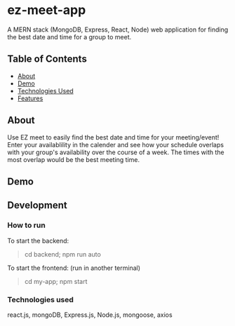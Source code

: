 # ez-meet-app
A MERN stack (MongoDB, Express, React, Node) web application for finding the best date and time for a group to meet. 

## Table of Contents
* [About](#about)
* [Demo](#demo)
* [Technologies Used](#technologies-used)
* [Features](#features)

## About
Use EZ meet to easily find the best date and time for your meeting/event!
Enter your availablility in the calender and see how your schedule overlaps with your group's availability over the course of a week.
The times with the most overlap would be the best meeting time.

## Demo

## Development
### How to run
To start the backend:
> cd backend; npm run auto
> 
To start the frontend: (run in another terminal)
> cd my-app; npm start

### Technologies used
react.js, mongoDB, Express.js, Node.js, mongoose, axios

